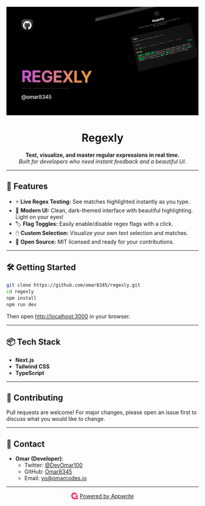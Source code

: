 <p align="center">
  <a href="https://regexly.appwrite.network" target="_blank" rel="noopener noreferrer">
    <img src="assets/banner.png" alt="Regexly Banner" width="900"/>
  </a>
</p>

<h1 align="center">Regexly</h1>
<p align="center">
  <b>Test, visualize, and master regular expressions in real time.</b><br>
  <i>Built for developers who need instant feedback and a beautiful UI.</i>
</p>

---

## 🚀 Features

- ⚡ **Live Regex Testing:** See matches highlighted instantly as you type.
- 🎨 **Modern UI:** Clean, dark-themed interface with beautiful highlighting. Light on your eyes!
- 🏷️ **Flag Toggles:** Easily enable/disable regex flags with a click.
- 🖱️ **Custom Selection:** Visualize your own text selection and matches.
- 💾 **Open Source:** MIT licensed and ready for your contributions.

---

## 🛠️ Getting Started

```bash
git clone https://github.com/omar8345/regexly.git
cd regexly
npm install
npm run dev
```

Then open [http://localhost:3000](http://localhost:3000) in your browser.

---

## 📦 Tech Stack

- **Next.js**
- **Tailwind CSS**
- **TypeScript**

---

## 🤝 Contributing

Pull requests are welcome! For major changes, please open an issue first to discuss what you would like to change.

---

## 📧 Contact

- **Omar (Developer)**:
  - Twitter: [@DevOmar100](https://x.com/DevOmar100)
  - GitHub: [Omar8345](https://github.com/Omar8345)
  - Email: yo@omarcodes.io

---

<p align="center">
  <a href="https://appwrite.io/" target="_blank" rel="noopener noreferrer" style="display:inline-flex;align-items:center;gap:4px;">
    <img src="public/appwrite.svg" alt="Appwrite" width="18" height="18" style="vertical-align:middle;"/> Powered by Appwrite
  </a>
</p>

